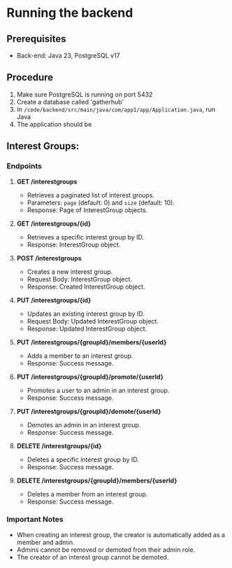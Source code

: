 # Running the backend

## Prerequisites
- Back-end: Java 23, PostgreSQL v17
## Procedure
1. Make sure PostgreSQL is running on port 5432
2. Create a database called 'gatherhub'
3. In `/code/backend/src/main/java/com/app1/app/Application.java`, run Java
4. The application should be 

## Interest Groups:
### Endpoints
1. **GET /interestgroups**
    - Retrieves a paginated list of interest groups.
    - Parameters: `page` (default: 0) and `size` (default: 10).
    - Response: Page of InterestGroup objects.

2. **GET /interestgroups/{id}**
    - Retrieves a specific interest group by ID.
    - Response: InterestGroup object.

3. **POST /interestgroups**
    - Creates a new interest group.
    - Request Body: InterestGroup object.
    - Response: Created InterestGroup object.

4. **PUT /interestgroups/{id}**
    - Updates an existing interest group by ID.
    - Request Body: Updated InterestGroup object.
    - Response: Updated InterestGroup object.

5. **PUT /interestgroups/{groupId}/members/{userId}**
    - Adds a member to an interest group.
    - Response: Success message.

6. **PUT /interestgroups/{groupId}/promote/{userId}**
    - Promotes a user to an admin in an interest group.
    - Response: Success message.

7. **PUT /interestgroups/{groupId}/demote/{userId}**
    - Demotes an admin in an interest group.
    - Response: Success message.

8. **DELETE /interestgroups/{id}**
    - Deletes a specific interest group by ID.
    - Response: Success message.

9. **DELETE /interestgroups/{groupId}/members/{userId}**
    - Deletes a member from an interest group.
    - Response: Success message.

### Important Notes
- When creating an interest group, the creator is automatically added as a member and admin.
- Admins cannot be removed or demoted from their admin role.
- The creator of an interest group cannot be demoted.
